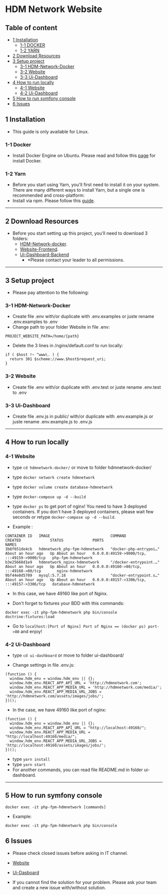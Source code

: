 # HDM Network Website 

## Table of content
- [1 Installation](#1-installation)
  - [1-1 DOCKER](#1-1-docker)
  - [1-2 YARN](#1-2-yarn)
- [2 Download Resources](#2-download-resources)
- [3 Setup project](#3-setup-project)
  - [3-1 HDM-Network-Docker](#3-1-hdm-network-docker)
  - [3-2 Website](#3-2-website)
  - [3-3 Ui-Dashboard](3-3-ui-dashboard)
- [4 How to run locally](#4-how-to-run-locally)
  - [4-1 Website](#4-1-website)
  - [4-2 Ui-Dashboard](#4-2-ui-dashboard)
- [5 How to run symfony console](#5-how-to-run-symfony-console)
- [6 Issues](#6-issues)

## 1 Installation
  - This guide is only available for Linux.

  ### 1-1 Docker
  - Install Docker Engine on Ubuntu. Please read and follow this [page](https://docs.docker.com/engine/install/ubuntu/) for install Docker.

  ### 1-2 Yarn
  - Before you start using Yarn, you'll first need to install it on your system. There are many different ways to install Yarn, but a single one is recommended and cross-platform: 
  - Install via npm. Please follow this [guide](https://classic.yarnpkg.com/en/docs/install/#debian-stable).

----
## 2 Download Resources
  - Before you start setting up this project, you'll need to download 3 folders:
    - [HDM-Network-docker](https://github.com/hdm-infra/hdmnetwork-docker).
    - [Website-Frontend](https://github.com/hdmnetwork/website).
    - [Ui-Dashboard-Backend](https://github.com/hdmnetwork/ui-dashboard)
      - *Please contact your leader to all permissions.

----

## 3 Setup project
- Please pay attention to the following:

### 3-1 HDM-Network-Docker
- Create file .env with/or duplicate with .env.examples or juste rename .env.examples to .env
- Change path to your folder Website in file .env:

```
PROJECT_WEBSITE_PATH=/home/{path}
```

- Delete the 3 lines in /nginx/default.conf to run locally:
```
if ( $host !~ ^www\. ) {
  return 301 $scheme://www.$host$request_uri;
}
```

### 3-2 Website
- Create file .env with/or duplicate with .env.test or juste rename .env.test to .env

### 3-3 Ui-Dashboard
- Create file .env.js in public/ with/or duplicate with .env.example.js or juste rename .env.example.js to .env.js

----
## 4 How to run locally

### 4-1 Website
- type `cd hdmnetwork-docker/` or move to folder hdmnetwork-docker/
- type `docker network create hdmnetwork`
- type `docker volume create database-hdmnetwork`
- type `docker-compose up -d --build`

- type `docker ps` to get port of nginx! You need to have 3 deployed containers. If you don't have 3 deployed containers, please wait few seconds or retype `docker-compose up -d --build`.
- Example :
```
CONTAINER ID   IMAGE                           COMMAND                  CREATED             STATUS             PORTS                                         NAMES
3b8f651de4cb   hdmnetwork_php-fpm-hdmnetwork   "docker-php-entrypoi…"   About an hour ago   Up About an hour   0.0.0.0:49159->9000/tcp, :::49159->9000/tcp   php-fpm-hdmnetwork
b3e25668d1e9   hdmnetwork_nginx-hdmnetwork     "/docker-entrypoint.…"   About an hour ago   Up About an hour   0.0.0.0:49160->80/tcp, :::49160->80/tcp       nginx-hdmnetwork
9bf44e0d5709   mysql:5.7.18                    "docker-entrypoint.s…"   About an hour ago   Up About an hour   0.0.0.0:49157->3306/tcp, :::49157->3306/tcp   database-hdmnetwork
```
- In this case, we have 49160 like port of Nginx.

- Don't forget to fixtures your BDD with this commands:
```
docker exec -it php-fpm-hdmnetwork php bin/console doctrine:fixtures:load
```

- Go to `localhost:[Port of Nginx] Port of Nginx == (docker ps) port->80` and enjoy!


### 4-2 Ui-Dashboard
- type `cd ui-dashboard` or move to folder ui-dashboard/

- Change settings in file .env.js: 
```
(function () {
  window.hdm_env = window.hdm_env || {};
  window.hdm_env.REACT_APP_API_URL = 'http://hdmnetwork.com';
  window.hdm_env.REACT_APP_MEDIA_URL = 'http://hdmnetwork.com/media/';
  window.hdm_env.REACT_APP_MEDIA_URL_JOBS = 'http://hdmnetwork.com/assets/images/jobs/'; 
})();
```

- In the case, we have 49160 like port of nginx:
```
(function () {
  window.hdm_env = window.hdm_env || {};
  window.hdm_env.REACT_APP_API_URL = "http://localhost:49160/";
  window.hdm_env.REACT_APP_MEDIA_URL = "http://localhost:49160/media/";
  window.hdm_env.REACT_APP_MEDIA_URL_JOBS = 'http://localhost:49160/assets/images/jobs/'; 
})();
```

- type `yarn install`
- type `yarn start`
- For another commands, you can read file README.md in folder ui-dashboard.

----
## 5 How to run symfony console
``` 
docker exec -it php-fpm-hdmnetwork [commands]
```

- Example:
``` 
docker exec -it php-fpm-hdmnetwork php bin/console 
```

## 6 Issues
 -  Please check closed issues before asking in IT channel.
 -  [Website](https://github.com/hdmnetwork/website/issues)
 -  [Ui-Dasboard](https://github.com/hdmnetwork/ui-dashboard/issues)
  
 - If you cannot find the solution for your problem. Please ask your team and create a new issue with/without solution.
